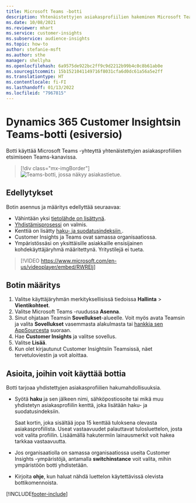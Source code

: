```yaml
---
title: Microsoft Teams -botti
description: Yhtenäistettyjen asiakasprofiilien hakeminen Microsoft Teamsissa botin avulla.
ms.date: 10/08/2021
ms.reviewer: mhart
ms.service: customer-insights
ms.subservice: audience-insights
ms.topic: how-to
author: stefanie-msft
ms.author: sthe
manager: shellyha
ms.openlocfilehash: 6a9575de922bc2ff9c9d2212b99b4c0c8b61ab0e
ms.sourcegitcommit: 15b1521041149716f8031cfa6d0dc61a56a5e2ff
ms.translationtype: HT
ms.contentlocale: fi-FI
ms.lasthandoff: 01/13/2022
ms.locfileid: "7967815"
---
```

# <a name="teams-bot-for-dynamics-365-customer-insights-preview"></a>Dynamics 365 Customer Insightsin Teams-botti (esiversio)

Botti käyttää Microsoft Teams -yhteyttä yhtenäistettyjen asiakasprofiilien etsimiseen Teams-kanavissa.

> [!div class="mx-imgBorder"]
> ![Teams-botti, jossa näkyy asiakastietue.](media/teams-bot.png "Teams-botti, jossa näkyy asiakastietue")

## <a name="prerequisites"></a>Edellytykset

Botin asennus ja määritys edellyttää seuraavaa:

- Vähintään yksi [tietolähde on lisättynä](data-sources.md).
- [Yhdistämisprosessi](data-unification.md) on valmis.
- Kenttiä on lisätty [haku- ja suodatusindeksiin ](search-filter-index.md).
- Customer Insights ja Teams ovat samassa organisaatiossa.
- Ympäristössäsi on yksittäisille asiakkaille ensisijainen kohdekäyttäjäryhmä määritettynä. Yritystilejä ei tueta.


> [!VIDEO https://www.microsoft.com/en-us/videoplayer/embed/RWRElj]
## <a name="configure-the-bot"></a>Botin määritys

1. Valitse käyttäjäryhmän merkityksellisissä tiedoissa **Hallinta** > **Vientikohteet**.
1. Valitse Microsoft Teams -ruudussa **Asenna**.
1. Sinut ohjataan Teamsin **Sovellukset**-alueelle. Voit myös avata Teamsin ja valita **Sovellukset** vasemmasta alakulmasta tai [hankkia sen AppSourcesta](https://go.microsoft.com/fwlink/?linkid=2124104) suoraan.
1. Hae **Customer Insights** ja valitse sovellus.
1. Valitse **Lisää**.
1. Kun olet kirjautunut Customer Insightsiin Teamsissä, näet tervetuloviestin ja voit aloittaa.

## <a name="things-you-can-do-with-the-bot"></a>Asioita, joihin voit käyttää bottia

Botti tarjoaa yhdistettyjen asiakasprofiilien hakumahdollisuuksia.

- Syötä **haku** ja sen jälkeen nimi, sähköpostiosoite tai mikä muu yhdistetyn asiakasprofiilin kenttä, joka lisätään haku- ja suodatusindeksiin.

  Saat kortin, joka sisältää jopa 15 kenttää tuloksena olevasta asiakasprofiilista. Useat vastaavuudet palauttavat tulosluettelon, josta voit valita profiilin. Lisäämällä hakutermiin lainausmerkit voit hakea tarkkaa vastaavuutta.

- Jos organisaatiolla on samassa organisaatiossa useita Customer Insights -ympäristöjä, antamalla **switchinstance** voit valita, mihin ympäristöön botti yhdistetään.

- Kirjoita **ohje**, kun haluat nähdä luettelon käytettävissä olevista bottikomennoista.  


[!INCLUDE[footer-include](../includes/footer-banner.md)]